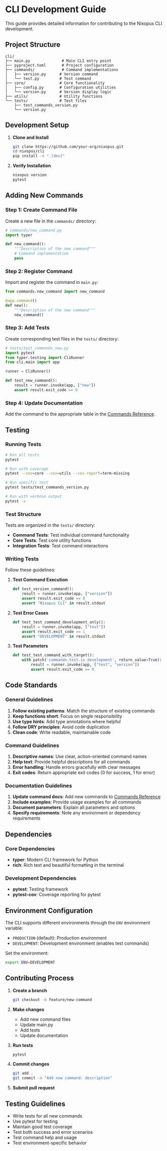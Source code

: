 # CLI Development Guide

This guide provides detailed information for contributing to the Nixopus CLI development.

## Project Structure

```
cli/
├── main.py              # Main CLI entry point
├── pyproject.toml       # Project configuration
├── commands/            # Command implementations
│   ├── version.py      # Version command
│   └── test.py         # Test command
├── core/               # Core functionality
│   ├── config.py       # Configuration utilities
│   └── version.py      # Version display logic
├── utils/              # Utility functions
└── tests/              # Test files
    ├── test_commands_version.py
    └── version.py
```

## Development Setup

1. **Clone and Install**
   ```bash
   git clone https://github.com/your-org/nixopus.git
   cd nixopus/cli
   pip install -e ".[dev]"
   ```

2. **Verify Installation**
   ```bash
   nixopus version
   pytest
   ```

## Adding New Commands

### Step 1: Create Command File

Create a new file in the `commands/` directory:

```python
# commands/new_command.py
import typer

def new_command():
    """Description of the new command"""
    # Command implementation
    pass
```

### Step 2: Register Command

Import and register the command in `main.py`:

```python
from commands.new_command import new_command

@app.command()
def new():
    """Description of the new command"""
    new_command()
```

### Step 3: Add Tests

Create corresponding test files in the `tests/` directory:

```python
# tests/test_commands_new.py
import pytest
from typer.testing import CliRunner
from cli.main import app

runner = CliRunner()

def test_new_command():
    result = runner.invoke(app, ["new"])
    assert result.exit_code == 0
```

### Step 4: Update Documentation

Add the command to the appropriate table in the [Commands Reference](commands.md).

## Testing

### Running Tests

```bash
# Run all tests
pytest

# Run with coverage
pytest --cov=core --cov=utils --cov-report=term-missing

# Run specific test
pytest tests/test_commands_version.py

# Run with verbose output
pytest -v
```

### Test Structure

Tests are organized in the `tests/` directory:

- **Command Tests**: Test individual command functionality
- **Core Tests**: Test core utility functions
- **Integration Tests**: Test command interactions

### Writing Tests

Follow these guidelines:

1. **Test Command Execution**
   ```python
   def test_version_command():
       result = runner.invoke(app, ["version"])
       assert result.exit_code == 0
       assert "Nixopus CLI" in result.stdout
   ```

2. **Test Error Cases**
   ```python
   def test_test_command_development_only():
       result = runner.invoke(app, ["test"])
       assert result.exit_code == 1
       assert "DEVELOPMENT" in result.stdout
   ```

3. **Test Parameters**
   ```python
   def test_test_command_with_target():
       with patch('commands.test.is_development', return_value=True):
           result = runner.invoke(app, ["test", "version"])
           assert result.exit_code == 0
   ```

## Code Standards

### General Guidelines

1. **Follow existing patterns**: Match the structure of existing commands
2. **Keep functions short**: Focus on single responsibility
3. **Use type hints**: Add type annotations where helpful
4. **Follow DRY principles**: Avoid code duplication
5. **Clean code**: Write readable, maintainable code

### Command Guidelines

1. **Descriptive names**: Use clear, action-oriented command names
2. **Help text**: Provide helpful descriptions for all commands
3. **Error handling**: Handle errors gracefully with clear messages
4. **Exit codes**: Return appropriate exit codes (0 for success, 1 for error)

### Documentation Guidelines

1. **Update command docs**: Add new commands to [Commands Reference](commands.md)
2. **Include examples**: Provide usage examples for all commands
3. **Document parameters**: Explain all parameters and options
4. **Specify requirements**: Note any environment or dependency requirements

## Dependencies

### Core Dependencies
- **typer**: Modern CLI framework for Python
- **rich**: Rich text and beautiful formatting in the terminal

### Development Dependencies
- **pytest**: Testing framework
- **pytest-cov**: Coverage reporting for pytest

## Environment Configuration

The CLI supports different environments through the `ENV` environment variable:

- `PRODUCTION` (default): Production environment
- `DEVELOPMENT`: Development environment (enables test commands)

Set the environment:
```bash
export ENV=DEVELOPMENT
```

## Contributing Process

1. **Create a branch**
   ```bash
   git checkout -b feature/new-command
   ```

2. **Make changes**
   - Add new command files
   - Update main.py
   - Add tests
   - Update documentation

3. **Run tests**
   ```bash
   pytest
   ```

4. **Commit changes**
   ```bash
   git add .
   git commit -m "Add new command: description"
   ```

5. **Submit pull request**

## Testing Guidelines

- Write tests for all new commands
- Use pytest for testing
- Maintain good test coverage
- Test both success and error scenarios
- Test command help and usage
- Test environment-specific behavior